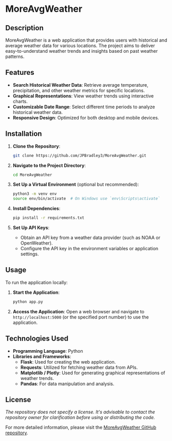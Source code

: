 # MoreAvgWeather

## Description
MoreAvgWeather is a web application that provides users with historical and average weather data for various locations. The project aims to deliver easy-to-understand weather trends and insights based on past weather patterns.

## Features
- **Search Historical Weather Data**: Retrieve average temperature, precipitation, and other weather metrics for specific locations.
- **Graphical Representations**: View weather trends using interactive charts.
- **Customizable Date Range**: Select different time periods to analyze historical weather data.
- **Responsive Design**: Optimized for both desktop and mobile devices.

## Installation
1. **Clone the Repository**:
   ```sh
   git clone https://github.com/JPBradley3/MoreAvgWeather.git
   ```

2. **Navigate to the Project Directory**:
   ```sh
   cd MoreAvgWeather
   ```

3. **Set Up a Virtual Environment** (optional but recommended):
   ```sh
   python3 -m venv env
   source env/bin/activate  # On Windows use `env\Scripts\activate`
   ```

4. **Install Dependencies**:
   ```sh
   pip install -r requirements.txt
   ```

5. **Set Up API Keys**:
   - Obtain an API key from a weather data provider (such as NOAA or OpenWeather).
   - Configure the API key in the environment variables or application settings.

## Usage
To run the application locally:

1. **Start the Application**:
   ```sh
   python app.py
   ```

2. **Access the Application**:
   Open a web browser and navigate to `http://localhost:5000` (or the specified port number) to use the application.

## Technologies Used
- **Programming Language**: Python
- **Libraries and Frameworks**:
  - **Flask**: Used for creating the web application.
  - **Requests**: Utilized for fetching weather data from APIs.
  - **Matplotlib / Plotly**: Used for generating graphical representations of weather trends.
  - **Pandas**: For data manipulation and analysis.

## License
*The repository does not specify a license. It's advisable to contact the repository owner for clarification before using or distributing the code.*

For more detailed information, please visit the [MoreAvgWeather GitHub repository](https://github.com/JPBradley3/MoreAvgWeather).

